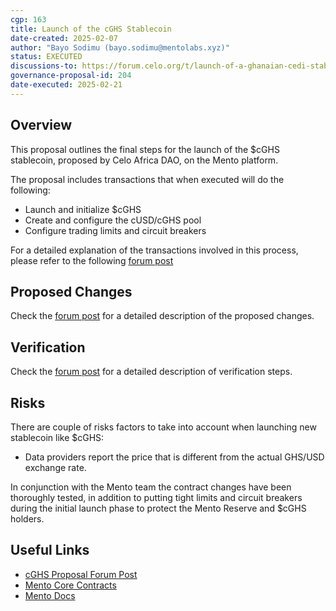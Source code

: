 ```yaml
---
cgp: 163
title: Launch of the cGHS Stablecoin
date-created: 2025-02-07
author: "Bayo Sodimu (bayo.sodimu@mentolabs.xyz)"
status: EXECUTED
discussions-to: https://forum.celo.org/t/launch-of-a-ghanaian-cedi-stablecoin-cghs
governance-proposal-id: 204
date-executed: 2025-02-21
---
```


## Overview

This proposal outlines the final steps for the launch of the $cGHS stablecoin, proposed by Celo Africa DAO, on the Mento platform.

The proposal includes transactions that when executed will do the following:

- Launch and initialize $cGHS
- Create and configure the cUSD/cGHS pool
- Configure trading limits and circuit breakers

For a detailed explanation of the transactions involved in this process, please refer to the following [forum post](https://forum.celo.org/t/launch-of-a-ghanaian-cedi-stablecoin-cghs/9289)

## Proposed Changes

Check the [forum post](https://forum.celo.org/t/launch-of-a-ghanaian-cedi-stablecoin-cghs/9289) for a detailed description of the proposed changes.

## Verification

Check the [forum post](https://forum.celo.org/t/launch-of-a-ghanaian-cedi-stablecoin-cghs/9289) for a detailed description of verification steps.

## Risks

There are couple of risks factors to take into account when launching new stablecoin like $cGHS:

- Data providers report the price that is different from the actual GHS/USD exchange rate.

In conjunction with the Mento team the contract changes have been thoroughly tested, in addition to putting tight limits and circuit breakers during the initial launch phase to protect the Mento Reserve and $cGHS holders.

## Useful Links

- [cGHS Proposal Forum Post](https://forum.celo.org/t/launch-of-a-ghanaian-cedi-stablecoin-cghs/9289)
- [Mento Core Contracts](https://github.com/mento-protocol/mento-core)
- [Mento Docs](https://docs.mento.org)
